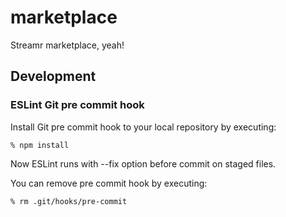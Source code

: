 # marketplace

Streamr marketplace, yeah!

## Development

### ESLint Git pre commit hook

Install Git pre commit hook to your local repository by executing:

```
% npm install
```

Now ESLint runs with --fix option before commit on staged files.

You can remove pre commit hook by executing:
```
% rm .git/hooks/pre-commit
```
